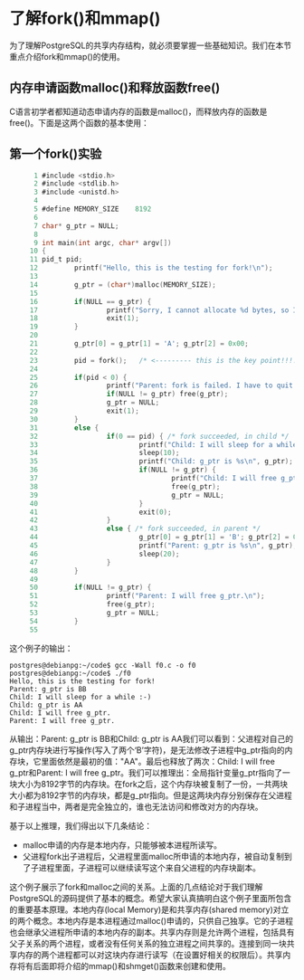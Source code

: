 
# 了解fork()和mmap()

为了理解PostgreSQL的共享内存结构，就必须要掌握一些基础知识。我们在本节重点介绍fork和mmap()的使用。

## 内存申请函数malloc()和释放函数free()

C语言初学者都知道动态申请内存的函数是malloc()，而释放内存的函数是free()。下面是这两个函数的基本使用：


## 第一个fork()实验

```c
      1 #include <stdio.h>
      2 #include <stdlib.h>
      3 #include <unistd.h>
      4
      5 #define MEMORY_SIZE    8192
      6
      7 char* g_ptr = NULL;
      8
      9 int main(int argc, char* argv[])
     10 {
     11 pid_t pid;
     12         printf("Hello, this is the testing for fork!\n");
     13
     14         g_ptr = (char*)malloc(MEMORY_SIZE);
     15
     16         if(NULL == g_ptr) {
     17                 printf("Sorry, I cannot allocate %d bytes, so I have to quit!\n", MEMORY_SIZE);
     18                 exit(1);
     19         }
     20
     21         g_ptr[0] = g_ptr[1] = 'A'; g_ptr[2] = 0x00;
     22
     23         pid = fork();   /* <--------- this is the key point!!!!!!! --------------- */
     24
     25         if(pid < 0) {
     26                 printf("Parent: fork is failed. I have to quit!\n");
     27                 if(NULL != g_ptr) free(g_ptr);
     28                 g_ptr = NULL;
     29                 exit(1);
     30         }
     31         else {
     32                 if(0 == pid) { /* fork succeeded, in child */
     33                         printf("Child: I will sleep for a while :-) \n");
     34                         sleep(10);
     35                         printf("Child: g_ptr is %s\n", g_ptr);
     36                         if(NULL != g_ptr) {
     37                                 printf("Child: I will free g_ptr.\n");
     38                                 free(g_ptr);
     39                                 g_ptr = NULL;
     40                         }
     41                         exit(0);
     42                 }
     43                 else { /* fork succeeded, in parent */
     44                         g_ptr[0] = g_ptr[1] = 'B'; g_ptr[2] = 0x00;
     45                         printf("Parent: g_ptr is %s\n", g_ptr);
     46                         sleep(20);
     47                 }
     48         }
     49
     50         if(NULL != g_ptr) {
     51                 printf("Parent: I will free g_ptr.\n");
     52                 free(g_ptr);
     53                 g_ptr = NULL;
     54         }
     55

```
这个例子的输出：
```
postgres@debianpg:~/code$ gcc -Wall f0.c -o f0
postgres@debianpg:~/code$ ./f0
Hello, this is the testing for fork!
Parent: g_ptr is BB
Child: I will sleep for a while :-)
Child: g_ptr is AA
Child: I will free g_ptr.
Parent: I will free g_ptr.

```

从输出：Parent: g_ptr is BB和Child: g_ptr is AA我们可以看到：父进程对自己的g_ptr内存块进行写操作(写入了两个‘B’字符)，是无法修改子进程中g_ptr指向的内存块，它里面依然是最初的值："AA"。最后也释放了两次：Child: I will free g_ptr和Parent: I will free g_ptr。我们可以推理出：全局指针变量g_ptr指向了一块大小为8192字节的内存块。在fork之后，这个内存块被复制了一份，一共两块大小都为8192字节的内存块，都是g_ptr指向。但是这两块内存分别保存在父进程和子进程当中，两者是完全独立的，谁也无法访问和修改对方的内存块。

基于以上推理，我们得出以下几条结论：

- malloc申请的内存是本地内存，只能够被本进程所读写。
- 父进程fork出子进程后，父进程里面malloc所申请的本地内存，被自动复制到了子进程里面，子进程可以继续读写这个来自父进程的内存块副本。

这个例子展示了fork和malloc之间的关系。上面的几点结论对于我们理解PostgreSQL的源码提供了基本的概念。希望大家认真搞明白这个例子里面所包含的重要基本原理。本地内存(local Memory)是和共享内存(shared memory)对立的两个概念。本地内存是本进程通过malloc()申请的，只供自己独享。它的子进程也会继承父进程所申请的本地内存的副本。共享内存则是允许两个进程，包括具有父子关系的两个进程，或者没有任何关系的独立进程之间共享的。连接到同一块共享内存的两个进程都可以对这块内存进行读写（在设置好相关的权限后）。共享内存将有后面即将介绍的mmap()和shmget()函数来创建和使用。






